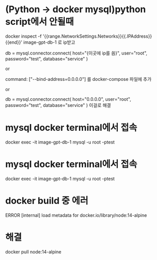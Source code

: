 # (Python -> docker mysql)python script에서 안될때

docker inspect -f '{{range.NetworkSettings.Networks}}{{.IPAddress}}{{end}}' image-gpt-db-1 로 ip받고

db = mysql.connector.connect(
host="{이곳에 ip를 씀}",
user="root",
password="test",
database="service"
)

or

command: ["--bind-address=0.0.0.0"] 를 docker-compose 파일에 추가

or

db = mysql.connector.connect(
host="0.0.0.0",
user="root",
password="test",
database="service"
)
이걸로 해결

# mysql docker terminal에서 접속

docker exec -it image-gpt-db-1 mysql -u root -ptest

# mysql docker terminal에서 접속

docker exec -it image-gpt-db-1 mysql -u root -ptest

# docker build 중 에러

ERROR [internal] load metadata for docker.io/library/node:14-alpine

# 해결

docker pull node:14-alpine
